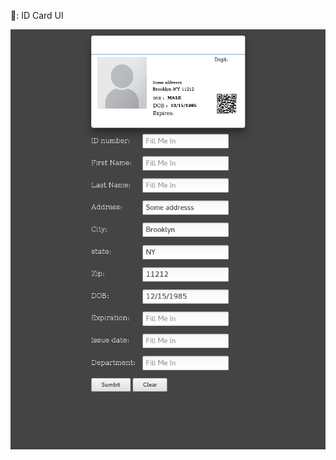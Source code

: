 📇: ID Card UI

![screenshot](https://github.com/moseleygj/WebPages/blob/master/ID-Card_Tamplet/ScreenShot2018-05-11at14.31.27.png)
